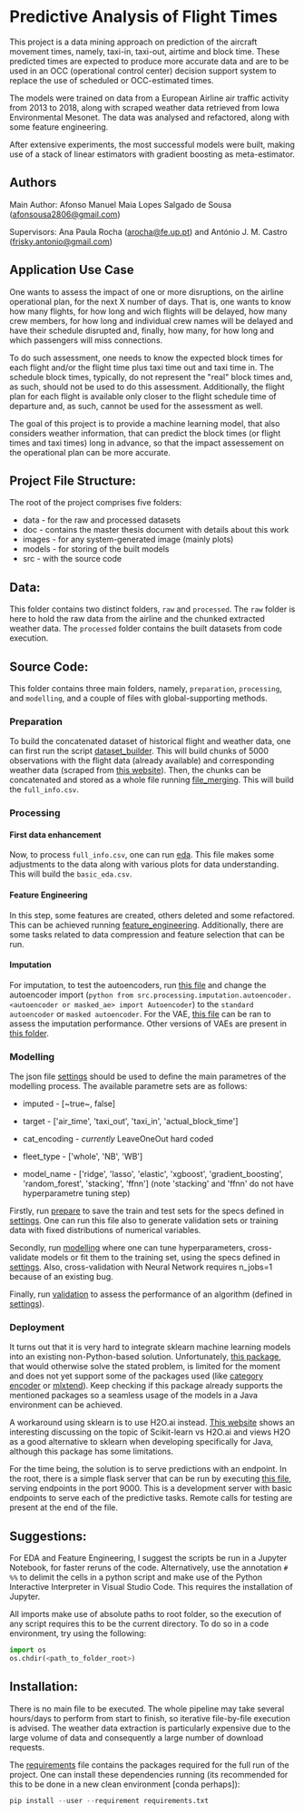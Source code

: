 # Predictive Analysis of Flight Times

This project is a data mining approach on prediction of the aircraft movement times, namely, taxi-in, taxi-out, airtime and block time. 
These predicted times are expected to produce more accurate data and are to be used in an OCC (operational control center) decision support system to replace the use of scheduled or OCC-estimated times. 

The models were trained on data from a European Airline air traffic activity from 2013 to 2018, along with scraped weather data retrieved from Iowa Environmental Mesonet. The data was analysed and refactored, along with some feature engineering. 

After extensive experiments, the most successful models were built, making use of a stack of linear estimators with gradient boosting as meta-estimator.

## Authors
Main Author: Afonso Manuel Maia Lopes Salgado de Sousa (afonsousa2806@gmail.com)

Supervisors: Ana Paula Rocha (arocha@fe.up.pt) and António J. M. Castro (frisky.antonio@gmail.com)

## Application Use Case
One wants to assess the impact of one or more disruptions, on the airline operational plan, for the next X number of days. That is, one wants to know how many flights, for how long and wich flights will be delayed, how many crew members, for how long and individual crew names will be delayed and have their schedule disrupted and, finally, how many, for how long and which passengers will miss connections. 

To do such assessment, one needs to know the expected block times for each flight and/or the flight time plus taxi time out and taxi time in. The schedule block times, typically, do not represent the "real" block times and, as such, should not be used to do this assessment. Additionally, the flight plan for each flight is available only closer to the flight schedule time of departure and, as such, cannot be used for the assessment as well.

The goal of this project is to provide a machine learning model, that also considers weather information, that can predict the block times (or flight times and taxi times) long in advance, so that the impact assessement on the operational plan can be more accurate. 

## Project File Structure:
The root of the project comprises five folders:
* data - for the raw and processed datasets
* doc - contains the master thesis document with details about this work
* images - for any system-generated image (mainly plots)
* models - for storing of the built models
* src - with the source code

## Data:
This folder contains two distinct folders, ```raw``` and ```processed```. The ```raw``` folder is here to hold the raw data from the airline and the chunked extracted weather data. The ```processed``` folder contains the built datasets from code execution.

## Source Code:
This folder contains three main folders, namely, ```preparation```, ```processing```, and ```modelling```, and a couple of files with global-supporting methods.

### Preparation

To build the concatenated dataset of historical flight and weather data, one can first run the script [dataset_builder](src/preparation/dataset_builder.py). This will build chunks of 5000 observations with the flight data (already available) and corresponding weather data (scraped from [this website](https://mesonet.agron.iastate.edu/request/download.phtml)).
Then, the chunks can be concatenated and stored as a whole file running [file_merging](src/preparation/file_merging.py). This will build the ```full_info.csv```.

### Processing

#### First data enhancement
Now, to process ```full_info.csv```, one can run [eda](src/processing/eda.py). This file makes some adjustments to the data along with various plots for data understanding. This will build the ```basic_eda.csv```.

#### Feature Engineering
In this step, some features are created, others deleted and some refactored. This can be achieved running [feature_engineering](src/processing/feature_engineering.py). Additionally, there are some tasks related to data compression and feature selection that can be run.

#### Imputation
For imputation, to test the autoencoders, run [this file](src/processing/imputation/autoencoder/one_hot_main.py) and change the autoencoder import (```python from src.processing.imputation.autoencoder.<autoencoder or masked_ae> import Autoencoder```) to the ```standard autoencoder``` or ```masked autoencoder```. For the VAE, [this file](src/processing/imputation/vae/vae_keras/one_hot_main.py) can be ran to assess the imputation performance. Other versions of VAEs are present in [this folder](src/processing/imputation/vae).

### Modelling

The json file [settings](src/settings.json) should be used to define the main parametres of the modelling process. The available parametre sets are as follows:
* imputed - [~true~, false]
* target - ['air_time', 'taxi_out', 'taxi_in', 'actual_block_time']
* cat_encoding - _currently_ LeaveOneOut hard coded
* fleet_type - ['whole', 'NB', 'WB']

* model_name - ['ridge', 'lasso', 'elastic', 'xgboost', 'gradient_boosting', 'random_forest', 'stacking', 'ffnn'] (note 'stacking' and 'ffnn' do not have hyperparametre tuning step)

Firstly, run [prepare](src/modeling/prepare.py) to save the train and test sets for the specs defined in [settings](src/settings.json). One can run this file also to generate validation sets or training data with fixed distributions of numerical variables.

Secondly, run [modelling](src/modeling/training/modelling.py) where one can tune hyperparameters, cross-validate models or fit them to the training set, using the specs defined in [settings](src/settings.json). Also, cross-validation with Neural Network requires n_jobs=1 because of an existing bug.

Finally, run [validation](src/modeling/validation.py) to assess the performance of an algorithm (defined in [settings](src/settings.json)).

### Deployment
It turns out that it is very hard to integrate sklearn machine learning models into an existing non-Python-based solution. Unfortunately, [this package](https://github.com/jpmml/sklearn2pmml), that would otherwise solve the stated problem, is limited for the moment and does not yet support some of the packages used (like [category encoder](https://contrib.scikit-learn.org/categorical-encoding/) or [mlxtend](http://rasbt.github.io/mlxtend/)). Keep checking if this package already supports the mentioned packages so a seamless usage of the models in a Java environment can be achieved.

A workaround using sklearn is to use H2O.ai instead. [This website](https://www.quora.com/Why-would-one-use-H2O-ai-over-scikit-learn-machine-learning-tool#) shows an interesting discussing on the topic of Scikit-learn vs H2O.ai and views H2O as a good alternative to sklearn when developing specifically for Java, although this package has some limitations.

For the time being, the solution is to serve predictions with an endpoint. In the root, there is a simple flask server that can be run by executing [this file](flask_server.py), serving endpoints in the port 9000. This is a development server with basic endpoints to serve each of the predictive tasks. Remote calls for testing are present at the end of the file.

## Suggestions:
For EDA and Feature Engineering, I suggest the scripts be run in a Jupyter Notebook, for faster reruns of the code. Alternatively, use the annotation ```# %%``` to delimit the cells in a python script and make use of the Python Interactive Interpreter in Visual Studio Code. This requires the installation of Jupyter.

All imports make use of absolute paths to root folder, so the execution of any script requires this to be the current directory. To do so in a code environment, try using the following:
```python
import os
os.chdir(<path_to_folder_root>)
```

## Installation:
There is no main file to be executed. The whole pipeline may take several hours/days to perform from start to finish, so iterative file-by-file execution is advised. The weather data extraction is particularly expensive due to the large volume of data and consequently a large number of download requests.

The [requirements](requirements.txt) file contains the packages required for the full run of the project. One can install these dependencies running (its recommended for this to be done in a new clean environment [conda perhaps]):
```python
pip install --user --requirement requirements.txt
```

